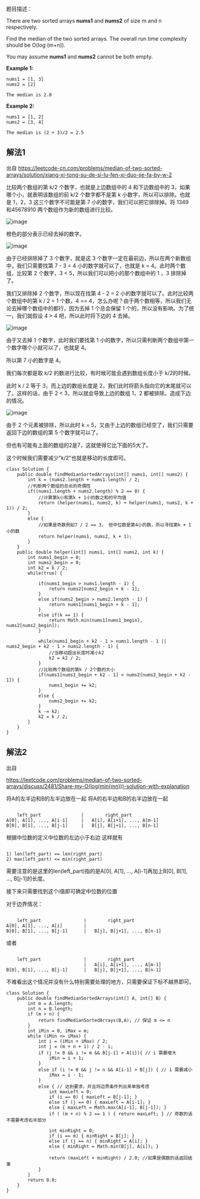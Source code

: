题目描述：

There are two sorted arrays **nums1** and **nums2** of size m and n respectively.

Find the median of the two sorted arrays. The overall run time complexity should be O(log (m+n)).

You may assume **nums1** and **nums2** cannot be both empty.


**Example 1:**

```
nums1 = [1, 3]
nums2 = [2]

The median is 2.0
```

**Example 2:**

```
nums1 = [1, 2]
nums2 = [3, 4]

The median is (2 + 3)/2 = 2.5
```


## 解法1

出自
https://leetcode-cn.com/problems/median-of-two-sorted-arrays/solution/xiang-xi-tong-su-de-si-lu-fen-xi-duo-jie-fa-by-w-2





比较两个数组的第 k/2 个数字，也就是上边数组中的 4 和下边数组中的 3，如果哪个小，就表明该数组的前 k/2 个数字都不是第 k 小数字，所以可以排除。也就是 1，2，3 这三个数字不可能是第 7 小的数字，我们可以把它排除掉。将 1349 和45678910 两个数组作为新的数组进行比较。


![image](https://github.com/huang023/leetcode/blob/master/4.%20Median%20of%20Two%20Sorted%20Arrays/pictures/1.png?raw=true)


橙色的部分表示已经去掉的数字。


![image](https://github.com/huang023/leetcode/blob/master/4.%20Median%20of%20Two%20Sorted%20Arrays/pictures/2.png?raw=true)


由于已经排除掉了 3 个数字，就是这 3 个数字一定在最前边，所以在两个新数组中，我们只需要找第 7 - 3 = 4 小的数字就可以了，也就是 k = 4。此时两个数组，比较第 2 个数字，3 < 5，所以我们可以把小的那个数组中的 1 ，3 排除掉了。



我们又排除掉 2 个数字，所以现在找第 4 - 2 = 2 小的数字就可以了。此时比较两个数组中的第 k / 2 = 1 个数，4 == 4，怎么办呢？由于两个数相等，所以我们无论去掉哪个数组中的都行，因为去掉 1 个总会保留 1 个的，所以没有影响。为了统一，我们就假设 4 > 4 吧，所以此时将下边的 4 去掉。


![image](https://github.com/huang023/leetcode/blob/master/4.%20Median%20of%20Two%20Sorted%20Arrays/pictures/3.png?raw=true)

由于又去掉 1 个数字，此时我们要找第 1 小的数字，所以只需判断两个数组中第一个数字哪个小就可以了，也就是 4。

所以第 7 小的数字是 4。

我们每次都是取 k/2 的数进行比较，有时候可能会遇到数组长度小于 k/2的时候。

此时 k / 2 等于 3，而上边的数组长度是 2，我们此时将箭头指向它的末尾就可以了。这样的话，由于 2 < 3，所以就会导致上边的数组 1，2 都被排除。造成下边的情况。

![image](https://github.com/huang023/leetcode/blob/master/4.%20Median%20of%20Two%20Sorted%20Arrays/pictures/5.png?raw=true)

由于 2 个元素被排除，所以此时 k = 5，又由于上边的数组已经空了，我们只需要返回下边的数组的第 5 个数字就可以了。

但也有可能有上面的数组的2是7，这就使得它比下面的5大了。

这个时候我们需要减少"k/2"也就是移动的长度即可。

```
class Solution {
    public double findMedianSortedArrays(int[] nums1, int[] nums2) {
        int k = (nums2.length + nums1.length) / 2;
        //判断两个数组的总长的奇偶性
        if((nums1.length + nums2.length) % 2 == 0) {
            //计算第k小和第k + 1小的数之和的平均值
            return (helper(nums1, nums2, k) + helper(nums1, nums2, k + 1)) / 2;
        }
        else {
            //如果是奇数例如7 / 2 == 3， 但中位数是第4小的数，所以寻找第k + 1小的数
            return helper(nums1, nums2, k + 1);
        }
    }
    public double helper(int[] nums1, int[] nums2, int k) {
        int nums1_begin = 0;
        int nums2_begin = 0;
        int k2 = k / 2;
        while(true) {

            if(nums1_begin > nums1.length - 1) {
                return nums2[nums2_begin + k - 1];
            }
            else if(nums2_begin > nums2.length - 1) {
                return nums1[nums1_begin + k - 1];
            }
            else if(k == 1) {
                return Math.min(nums1[nums1_begin], nums2[nums2_begin]);
            }

            while(nums1_begin + k2 - 1 > nums1.length - 1 || nums2_begin + k2 - 1 > nums2.length - 1) {
                //当移动超出长度时减小k2
                k2 = k2 / 2;
            }
            //比较两个数组的第k / 2个数的大小
            if(nums1[nums1_begin + k2 - 1] < nums2[nums2_begin + k2 - 1]) {
                nums1_begin += k2;
            }
            else {
                nums2_begin += k2;
            }
            k -= k2;
            k2 = k / 2;
        }
    }
}
```





## 解法2

出自

https://leetcode.com/problems/median-of-two-sorted-arrays/discuss/2481/Share-my-O(log(min(mn)))-solution-with-explanation

将A的左半边和B的左半边放在一起
将A的右半边和B的右半边放在一起

```

    left_part               |        right_part
A[0], A[1], ..., A[i-1]     |   A[i], A[i+1], ..., A[m-1]
B[0], B[1], ..., B[j-1]     |   B[j], B[j+1], ..., B[n-1]

```

根据中位数的定义中位数的左边小于右边
这样就有

```

1) len(left_part) == len(right_part)
2) max(left_part) <= min(right_part)

```

需要注意的是这里的len(left_part)指的是A[0], A[1], ..., A[i-1]再加上B[0], B[1], ..., B[j-1]的长度。


接下来只需要找到这个i值即可确定中位数的位置

对于边界情况：
```

    left_part                |        right_part
A[0], A[1], ..., A[i]        |   
B[0], B[1], ..., B[j-1]      |   B[j], B[j+1], ..., B[n-1]

```
或者

```

    left_part                |        right_part
                             |   A[i], A[i+1], ..., A[m-1]
B[0], B[1], ..., B[j-1]      |   B[j], B[j+1], ..., B[n-1]

```

不难看出这个情况并没有什么特别需要处理的地方，只需要保证下标不越界即可。

```
class Solution {
    public double findMedianSortedArrays(int[] A, int[] B) {
        int m = A.length;
        int n = B.length;
        if (m > n) {
            return findMedianSortedArrays(B,A); // 保证 m <= n
        }
        int iMin = 0, iMax = m;
        while (iMin <= iMax) {
            int i = (iMin + iMax) / 2;
            int j = (m + n + 1) / 2 - i;
            if (j != 0 && i != m && B[j-1] > A[i]){ // i 需要增大
                iMin = i + 1;
            }
            else if (i != 0 && j != n && A[i-1] > B[j]) { // i 需要减小
                iMax = i - 1;
            }
            else { // 达到要求，并且将边界条件列出来单独考虑
                int maxLeft = 0;
                if (i == 0) { maxLeft = B[j-1]; }
                else if (j == 0) { maxLeft = A[i-1]; }
                else { maxLeft = Math.max(A[i-1], B[j-1]); }
                if ( (m + n) % 2 == 1 ) { return maxLeft; } // 奇数的话不需要考虑右半部分

                int minRight = 0;
                if (i == m) { minRight = B[j]; }
                else if (j == n) { minRight = A[i]; }
                else { minRight = Math.min(B[j], A[i]); }

                return (maxLeft + minRight) / 2.0; //如果是偶数的话返回结果
            }
        }
        return 0.0;
    }
}
```